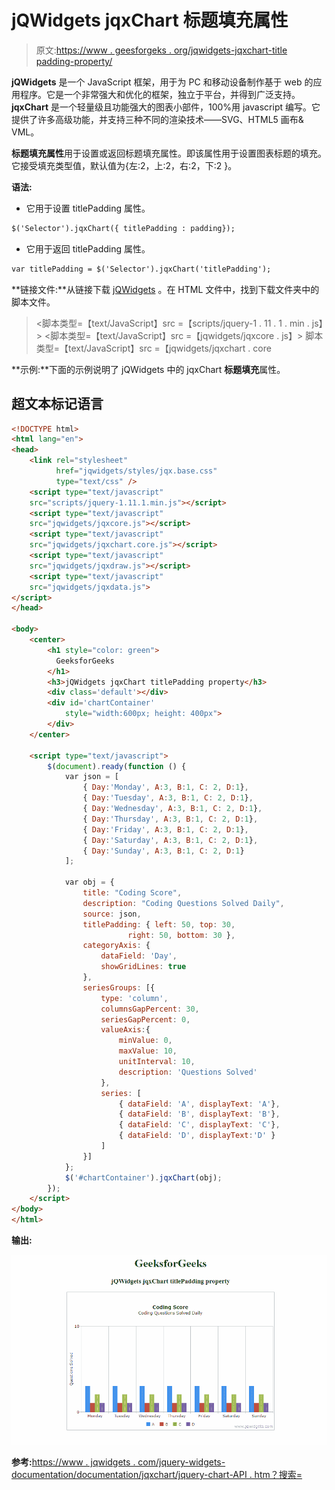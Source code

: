 # jQWidgets jqxChart 标题填充属性

> 原文:[https://www . geesforgeks . org/jqwidgets-jqxchart-title padding-property/](https://www.geeksforgeeks.org/jqwidgets-jqxchart-titlepadding-property/)

**jQWidgets** 是一个 JavaScript 框架，用于为 PC 和移动设备制作基于 web 的应用程序。它是一个非常强大和优化的框架，独立于平台，并得到广泛支持。 **jqxChart** 是一个轻量级且功能强大的图表小部件，100%用 javascript 编写。它提供了许多高级功能，并支持三种不同的渲染技术——SVG、HTML5 画布& VML。

**标题填充属性**用于设置或返回标题填充属性。即该属性用于设置图表标题的填充。它接受填充类型值，默认值为{左:2，上:2，右:2，下:2 }。

**语法:**

*   它用于设置 titlePadding 属性。

```html
$('Selector').jqxChart({ titlePadding : padding});
```

*   它用于返回 titlePadding 属性。

```html
var titlePadding = $('Selector').jqxChart('titlePadding');
```

**链接文件:**从链接下载 [jQWidgets](https://www.jqwidgets.com/download/) 。在 HTML 文件中，找到下载文件夹中的脚本文件。

> <link rel="”stylesheet”" href="”jqwidgets/styles/jqx.base.css”" type="”text/css”">
> <脚本类型=【text/JavaScript】src =【scripts/jquery-1 . 11 . 1 . min . js】></脚本>
> <脚本类型=【text/JavaScript】src =【jqwidgets/jqxcore . js】></脚本>
> 脚本类型=【text/JavaScript】src =【jqwidgets/jqxchart . core

**示例:**下面的示例说明了 jQWidgets 中的 jqxChart **标题填充**属性。

## 超文本标记语言

```html
<!DOCTYPE html>
<html lang="en">
<head>
    <link rel="stylesheet" 
          href="jqwidgets/styles/jqx.base.css" 
          type="text/css" />
    <script type="text/javascript" 
    src="scripts/jquery-1.11.1.min.js"></script>
    <script type="text/javascript" 
    src="jqwidgets/jqxcore.js"></script>
    <script type="text/javascript" 
    src="jqwidgets/jqxchart.core.js"></script>
    <script type="text/javascript" 
    src="jqwidgets/jqxdraw.js"></script>
    <script type="text/javascript" 
    src="jqwidgets/jqxdata.js">
</script>
</head>

<body>
    <center>
        <h1 style="color: green">
          GeeksforGeeks
        </h1>
        <h3>jQWidgets jqxChart titlePadding property</h3>
        <div class='default'></div>
        <div id='chartContainer' 
            style="width:600px; height: 400px">
        </div>
    </center>

    <script type="text/javascript">
        $(document).ready(function () {
            var json = [
                { Day:'Monday', A:3, B:1, C: 2, D:1},
                { Day:'Tuesday', A:3, B:1, C: 2, D:1},
                { Day:'Wednesday', A:3, B:1, C: 2, D:1},
                { Day:'Thursday', A:3, B:1, C: 2, D:1},
                { Day:'Friday', A:3, B:1, C: 2, D:1},
                { Day:'Saturday', A:3, B:1, C: 2, D:1},
                { Day:'Sunday', A:3, B:1, C: 2, D:1}
            ];

            var obj = {
                title: "Coding Score",
                description: "Coding Questions Solved Daily",
                source: json,
                titlePadding: { left: 50, top: 30, 
                          right: 50, bottom: 30 },
                categoryAxis: {
                    dataField: 'Day',
                    showGridLines: true
                },
                seriesGroups: [{
                    type: 'column',
                    columnsGapPercent: 30,
                    seriesGapPercent: 0,
                    valueAxis:{
                        minValue: 0,
                        maxValue: 10,
                        unitInterval: 10,
                        description: 'Questions Solved'
                    },
                    series: [
                        { dataField: 'A', displayText: 'A'},
                        { dataField: 'B', displayText: 'B'},
                        { dataField: 'C', displayText: 'C'},
                        { dataField: 'D', displayText:'D' }
                    ]
                }]
            };
            $('#chartContainer').jqxChart(obj);
        });
    </script>
</body>
</html>
```

**输出:**

![](img/c0f393d95bd4ec6cc411b658249fd02a.png)

**参考:**[https://www . jqwidgets . com/jquery-widgets-documentation/documentation/jqxchart/jquery-chart-API . htm？搜索=](https://www.jqwidgets.com/jquery-widgets-documentation/documentation/jqxchart/jquery-chart-api.htm?search=)